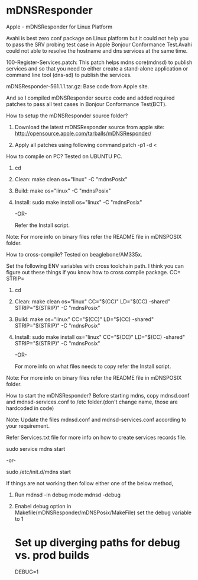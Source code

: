 # mDNSResponder
Apple - mDNSResponder for Linux Platform

Avahi is best zero conf package on Linux platform but it could not help you to pass the SRV probing test case in Apple Bonjour Conformance Test.Avahi could not able to resolve the hostname and dns services at the same time.

100-Register-Services.patch:
This patch helps mdns core(mdnsd) to publish services and so that you need to either create a stand-alone application or command line tool (dns-sd) to publish the services.

mDNSResponder-561.1.1.tar.gz:
Base code from Apple site.

And so I compiled mDNSResponder source code and added required patches to pass all test cases in Bonjour Conformance Test(BCT).

How to setup the mDNSResponder source folder?


1) Download the latest mDNSResponder source from apple site:
	http://opensource.apple.com/tarballs/mDNSResponder/

2) Apply all patches using following command
	patch -p1 -d <path-to-mDNSResponder-folder> < <path-to-patch-file>


How to compile on PC?
Tested on UBUNTU PC.

1) cd <path-to-mDNSResponder-folder>

2) Clean:
	make clean os="linux" -C "mdnsPosix"

3) Build:
	make os="linux" -C "mdnsPosix"

4) Install:
	sudo make install os="linux" -C "mdnsPosix"

	-OR-

	Refer the Install script.

Note:
	For more info on binary files refer the README file in mDNSPOSIX folder.


How to cross-compile?
Tested on beaglebone/AM335x.

Set the following ENV variables with cross toolchain path. I think you can figure out these things if you know how to cross compile package.
CC=<gcc-cross-toolchain>
STRIP=<STRIP-cross-toolchain>

1) cd <path-to-mDNSResponder-folder>

2) Clean:
	make clean os="linux" CC="$(CC)" LD="$(CC) -shared" STRIP="$(STRIP)" -C "mdnsPosix"

3) Build:
	make os="linux" CC="$(CC)" LD="$(CC) -shared" STRIP="$(STRIP)" -C "mdnsPosix"

4) Install:
	sudo make install os="linux" CC="$(CC)" LD="$(CC) -shared" STRIP="$(STRIP)" -C "mdnsPosix"

	-OR-

	For more info on what files needs to copy refer the Install script.

Note:
	For more info on binary files refer the README file in mDNSPOSIX folder.


How to start the mDNSResponder?
Before starting mdns, copy mdnsd.conf and mdnsd-services.conf to /etc folder.(don't change name, those are hardcoded in code)

Note: Update the files mdnsd.conf and mdnsd-services.conf according to your requirement.

Refer Services.txt file for more info on how to create services records file.

sudo service mdns start

-or- 

sudo /etc/init.d/mdns start

If things are not working then follow either one of the below method,

1) Run mdnsd -in debug mode
	mdnsd -debug

2) Enabel debug option in Makefile(mDNSResponder/mDNSPosix/MakeFile)
	set the debug variable to 1
	
	# Set up diverging paths for debug vs. prod builds
	DEBUG=1



